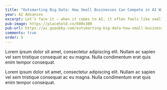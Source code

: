 ```yaml
---
title: "Outsmarting Big Data: How Small Businesses Can Compete in AI Without Mega-Datasets"
year: AI Advances
excerpt: Let’s face it — when it comes to AI, it often feels like small businesses are part of a lopsided fight. How can small business compete?
pub-image: https://placehold.co/600x300
pub-url: https://ai.gopubby.com/outsmarting-big-data-how-small-businesses-can-compete-in-ai-without-mega-datasets-388f5cbb0bed
comments: true
order: 5
---
```


Lorem ipsum dolor sit amet, consectetur adipiscing elit. Nullam ac sapien vel sem tristique consequat ac eu magna. Nulla condimentum erat quis enim tempor consequat.

Lorem ipsum dolor sit amet, consectetur adipiscing elit. Nullam ac sapien vel sem tristique consequat ac eu magna. Nulla condimentum erat quis enim tempor consequat.
